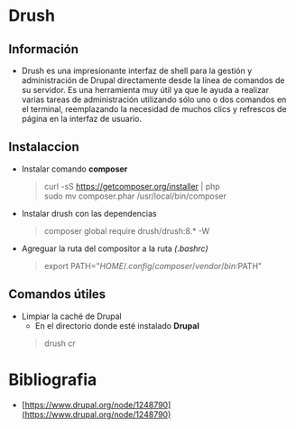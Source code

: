 # Drush
## Información
- Drush es una impresionante interfaz de shell para la gestión y administración de Drupal directamente desde la línea de comandos de su servidor. Es una herramienta muy útil ya que le ayuda a realizar varias tareas de administración utilizando sólo uno o dos comandos en el terminal, reemplazando la necesidad de muchos clics y refrescos de página en la interfaz de usuario. 
## Instalaccion
- Instalar comando **composer**
    > curl -sS https://getcomposer.org/installer | php  
    > sudo mv composer.phar /usr/local/bin/composer
- Instalar drush con las dependencias
    > composer global require drush/drush:8.* -W
- Agreguar la ruta del compositor a la ruta *(.bashrc)*
    > export PATH="$HOME/.config/composer/vendor/bin:$PATH"
## Comandos útiles
- Limpiar la caché de Drupal 
    - En el directorio donde esté instalado **Drupal**
    > drush cr
# Bibliografia
- [https://www.drupal.org/node/1248790](https://www.drupal.org/node/1248790)